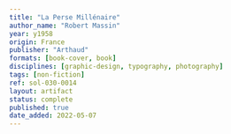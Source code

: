 ```yaml
---
title: "La Perse Millénaire"
author_name: "Robert Massin"
year: y1958
origin: France
publisher: "Arthaud"
formats: [book-cover, book]
disciplines: [graphic-design, typography, photography]
tags: [non-fiction]
ref: sol-030-0014
layout: artifact
status: complete
published: true
date_added: 2022-05-07
---
```

